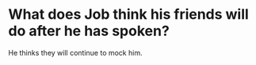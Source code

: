 # What does Job think his friends will do after he has spoken?

He thinks they will continue to mock him.
